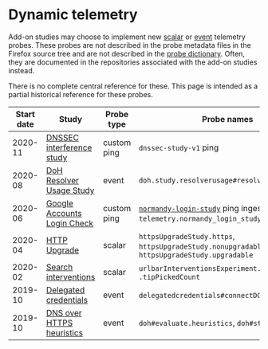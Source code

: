 # Dynamic telemetry

Add-on studies may choose to implement new
[scalar] or [event] telemetry probes.
These probes are not described in
the probe metadata files in the Firefox source tree
and are not described in the [probe dictionary].
Often, they are documented in the repositories
associated with the add-on studies instead.

There is no complete central reference for these.
This page is intended as a partial historical reference
for these probes.

| Start date | Study                                                                                      | Probe type  | Probe names                                                                                                                                                 | Documentation                                                                                          |
| ---------- | ------------------------------------------------------------------------------------------ | ----------- | ----------------------------------------------------------------------------------------------------------------------------------------------------------- | ------------------------------------------------------------------------------------------------------ |
| 2020-11    | [DNSSEC interference study](https://github.com/mozilla-extensions/dnssec-interference)     | custom ping | `dnssec-study-v1` ping                                                                                                                                      | https://github.com/mozilla-extensions/dnssec-interference/blob/master/TELEMETRY.md                     |
| 2020-08    | [DoH Resolver Usage Study](https://github.com/mozilla-extensions/doh-resolver-usage-study) | event       | `doh.study.resolverusage#resolve.domains`                                                                                                                   | https://github.com/mozilla-extensions/doh-resolver-usage-study/blob/master/docs/TELEMETRY.md           |
| 2020-06    | [Google Accounts Login Check](https://github.com/mozilla-extensions/login-study)           | custom ping | [`normandy-login-study`](https://github.com/mozilla-services/mozilla-pipeline-schemas/pull/561) ping ingested to the `telemetry.normandy_login_study` table | https://github.com/mozilla-extensions/login-study/blob/master/login-check-metrics.md                   |
| 2020-04    | [HTTP Upgrade](https://bugzilla.mozilla.org/show_bug.cgi?id=1623996)                       | scalar      | `httpsUpgradeStudy.https`, `httpsUpgradeStudy.nonupgradable`, `httpsUpgradeStudy.upgradable`                                                                | https://bugzilla.mozilla.org/show_bug.cgi?id=1629585                                                   |
| 2020-02    | [Search interventions](https://bugzilla.mozilla.org/show_bug.cgi?id=1564506)               | scalar      | `urlbarInterventionsExperiment.tipShownCount`, `.tipPickedCount`                                                                                            | missing                                                                                                |
| 2019-10    | [Delegated credentials](https://bugzilla.mozilla.org/show_bug.cgi?id=1594926)              | event       | `delegatedcredentials#connectDC`, `#connectNoDC`                                                                                                            | https://github.com/kjacobs-moz/dc-experiment-addon                                                     |
| 2019-10    | [DNS over HTTPS heuristics](https://bugzilla.mozilla.org/show_bug.cgi?id=1573840)          | event       | `doh#evaluate.heuristics`, `doh#state`                                                                                                                      | https://github.com/mozilla/doh-rollout/blob/6787458a6901ef3b2a8fef86a179899213809534/docs/telemetry.md |

[scalar]: https://firefox-source-docs.mozilla.org/toolkit/components/telemetry/collection/scalars.html
[event]: https://firefox-source-docs.mozilla.org/toolkit/components/telemetry/collection/events.html
[probe dictionary]: https://probes.telemetry.mozilla.org/
